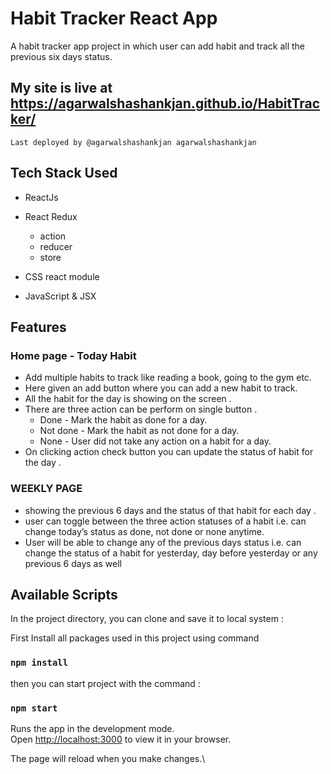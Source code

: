 # Habit Tracker React App

A habit tracker app project in which user can add habit and track all the previous six days status.

## My site is live at https://agarwalshashankjan.github.io/HabitTracker/

`Last deployed by @agarwalshashankjan agarwalshashankjan`

## Tech Stack Used

- ReactJs

- React Redux
  - action
  - reducer
  - store
- CSS react module

- JavaScript & JSX

## Features

### Home page - Today Habit

- Add multiple habits to track like reading a book, going to the gym etc.
- Here given an add button where you can add a new habit to track.
- All the habit for the day is showing on the screen .
- There are three action can be perform on single button .
  - Done - Mark the habit as done for a day.
  - Not done - Mark the habit as not done for a day.
  - None - User did not take any action on a habit for a day.
- On clicking action check button you can update the status of habit for the day .

### WEEKLY PAGE

- showing the previous 6 days and the status of that habit for each day .
- user can toggle between the three action statuses of a habit i.e. can change today’s status as done, not done or none anytime.
- User will be able to change any of the previous days status i.e. can change the status of a habit for yesterday, day before yesterday or any previous 6 days as well

## Available Scripts

In the project directory, you can clone and save it to local system :

First Install all packages used in this project using command

### `npm install`

then you can start project with the command :

### `npm start`

Runs the app in the development mode.\
Open [http://localhost:3000](http://localhost:3000) to view it in your browser.

The page will reload when you make changes.\
